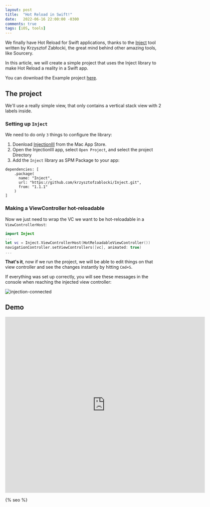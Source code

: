 ```yaml
---
layout: post
title:  "Hot Reload in Swift!"
date:   2022-06-16 22:00:00 -0300
comments: true
tags: [iOS, tools]
---
```


We finally have Hot Reload for Swift applications, thanks to the [Inject](https://github.com/krzysztofzablocki/Inject) tool written by Krzysztof Zabłocki, the great mind behind other amazing tools, like Sourcery.

In this article, we will create a simple project that uses the Inject library to make Hot Reload a reality in a Swift app.

You can download the Example project [here](https://github.com/mdb1/HotReloadExample).

## The project

We'll use a really simple view, that only contains a vertical stack view with 2 labels inside.

### Setting up `Inject`

We need to do only `3` things to configure the library:

1. Doenload [InjectionIII](https://apps.apple.com/ar/app/injectioniii/id1380446739?l=en&mt=12) from the Mac App Store.
2. Open the InjectionIII app, select `Open Project`, and select the project Directory
3. Add the `Inject` library as SPM Package to your app:
```
dependencies: [
    .package(
      name: "Inject",
      url: "https://github.com/krzysztofzablocki/Inject.git",
      from: "1.1.1"
    )
]
```

### Making a ViewController hot-reloadable

Now we just need to wrap the VC we want to be hot-reloadable in a `ViewControllerHost`:

```swift
import Inject
...
let vc = Inject.ViewControllerHost(HotReloadableViewController())
navigationController.setViewControllers([vc], animated: true)
...
```

**That's it**, now if we run the project, we will be able to edit things on that view controller and see the changes instantly by hitting `Cmd+S`.

If everything was set up correctly, you will see these messages in the console when reaching the injected view controller:

![injection-connected]({{static.static_files}}/resources/hot-reload/injection-connected.png)

## Demo

<iframe src="https://player.vimeo.com/video/721292169?h=6d7ea3f03f" width="640" height="564" frameborder="0" allow="autoplay; fullscreen" allowfullscreen></iframe>

<!-- Do not remove - SEO meta tags -->
{% seo %}